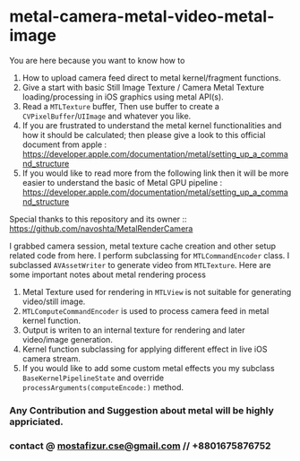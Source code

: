 # metal-camera-metal-video-metal-image
You are here because you want to know how to 

1. How to upload camera feed direct to metal kernel/fragment functions.
2. Give a start with basic Still Image Texture / Camera Metal Texture loading/processing in iOS graphics using metal API(s).
3. Read a `MTLTexture` buffer, Then use buffer to create a `CVPixelBuffer`/`UIImage` and whatever you like.
4. If you are frustrated to understand the metal kernel functionalities and how it should be calculated; then please give a look to this official document from apple : https://developer.apple.com/documentation/metal/setting_up_a_command_structure
5. If you would like to read more from the following link then it will be more easier to understand the basic of Metal GPU pipeline : https://developer.apple.com/documentation/metal/setting_up_a_command_structure

Special thanks to this repository and its owner :: https://github.com/navoshta/MetalRenderCamera

I grabbed camera session, metal texture cache creation and other setup related code from here. I perform subclassing for `MTLCommandEncoder` class. I subclassed `AVAssetWriter` to generate video from `MTLTexture`. 
Here are some important notes about metal rendering process

1. Metal Texture used for rendering in `MTLView` is not suitable for generating video/still image.
2. `MTLComputeCommandEncoder` is used to process camera feed in metal kernel function. 
3. Output is writen to an internal texture for rendering and later video/image generation.
4. Kernel function subclassing for applying different effect in live iOS camera stream.
5. If you would like to add some custom metal effects you my subclass `BaseKernelPipelineState` and override `processArguments(computeEncode:)` method. 

### Any Contribution and Suggestion about metal will be highly appriciated.
### contact @ mostafizur.cse@gmail.com // +8801675876752
